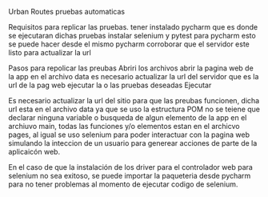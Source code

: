 Urban Routes pruebas automaticas

Requisitos para replicar las pruebas.
  tener instalado pycharm que es donde se ejecutaran dichas pruebas
  instalar selenium y pytest para pycharm esto se puede hacer desde el mismo pycharm
  corroborar que el servidor este listo para actualizar la url

Pasos para repolicar las preubas
    Abriri los archivos
    abrir la pagina web de la app
    en el archivo data es necesario actualizar la url del servidor que es la url de la pag web
    ejecutar la o las pruebas deseadas
Ejecutar
  
Es necesario actualizar la url del sitio para que las preubas funcionen, dicha url esta en el archivo data ya que se uso la estructura POM no se teiene que declarar 
ninguna variable o busqueda de algun elemento de la app en el archiuvo main, todas las funciones y/o elementos estan en el archicvo pages, al igual se uso selenium para 
poder interactuar con la pagina web simulando la inteccion de un usuario para generear acciones de parte de la aplicaicón web.

En el caso de que la instalación de los driver para el controlador web para selenium no sea exitoso, se puede importar la paqueteria desde pycharm para no tener problemas
al momento de ejecutar codigo de selenium.
